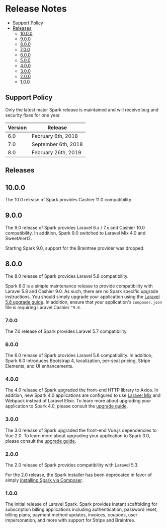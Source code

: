 # Release Notes

- [Support Policy](#support-policy)
- [Releases](#releases)
    - [10.0.0](#10.0.0)
    - [9.0.0](#9.0.0)
    - [8.0.0](#8.0.0)
    - [7.0.0](#7.0.0)
    - [6.0.0](#6.0.0)
    - [5.0.0](#5.0.0)
    - [4.0.0](#4.0.0)
    - [3.0.0](#3.0.0)
    - [2.0.0](#2.0.0)
    - [1.0.0](#1.0.0)

<a name="support-policy"></a>
## Support Policy

Only the latest major Spark release is maintained and will receive bug and security fixes for one year.

| Version | Release |
| --- | --- |
| 6.0 | February 6th, 2018 |
| 7.0 | September 6th, 2018 |
| 8.0 | February 26th, 2019 |

<a name="releases"></a>
## Releases

<a name="10.0.0"></a>
## 10.0.0

The 10.0 release of Spark provides Cashier 11.0 compatibility.

<a name="9.0.0"></a>
## 9.0.0

The 9.0 release of Spark provides Laravel 6.x / 7.x and Cashier 10.0 compatibility. In addition, Spark 9.0 switched to Laravel Mix 4.0 and SweetAlert2.

Starting Spark 9.0, support for the Braintree provider was dropped.

<a name="8.0.0"></a>
## 8.0.0

The 8.0 release of Spark provides Laravel 5.8 compatibility.

Spark 8.0 is a simple maintenance release to provide compatibility with Laravel 5.8 and Cashier 9.0. As such, there are no Spark specific upgrade instructions. You should simply upgrade your application using the [Laravel 5.8 upgrade guide](https://laravel.com/docs/5.8/upgrade). In addition, ensure that your application's `composer.json` file is requiring Laravel Cashier `^9.0`.

<a name="7.0.0"></a>
### 7.0.0

The 7.0 release of Spark provides Laravel 5.7 compatibility.

<a name="6.0.0"></a>
### 6.0.0

The 6.0 release of Spark provides Laravel 5.6 compatibility. In addition, Spark 6.0 introduces Bootstrap 4, localization, per-seat pricing, Stripe Elements, and UI enhancements.

<a name="4.0.0"></a>
### 4.0.0

The 4.0 release of Spark upgraded the front-end HTTP library to Axios. In addition, new Spark 4.0 applications are configured to use [Laravel Mix](https://laravel.com/docs/mix) and Webpack instead of Laravel Elixir. To learn more about upgrading your application to Spark 4.0, please consult the [upgrade guide](/docs/4.0/upgrade).

<a name="3.0.0"></a>
### 3.0.0

The 3.0 release of Spark upgraded the front-end Vue.js dependencies to Vue 2.0. To learn more about upgrading your application to Spark 3.0, please consult the [upgrade guide](/docs/3.0/upgrade).

<a name="2.0.0"></a>
### 2.0.0

The 2.0 release of Spark provides compatibility with Laravel 5.3.

For the 2.0 release, the Spark installer has been deprecated in favor of simply [installing Spark via Composer](/docs/3.0/installation).

<a name="1.0.0"></a>
### 1.0.0

The initial release of Laravel Spark. Spark provides instant scaffolding for subscription billing applications including authentication, password reset, billing plans, payment method updates, invoices, coupons, user impersonation, and more with support for Stripe and Braintree.
